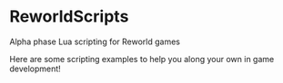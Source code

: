 # ReworldScripts
Alpha phase Lua scripting for Reworld games

Here are some scripting examples to help you along your own in game development!
